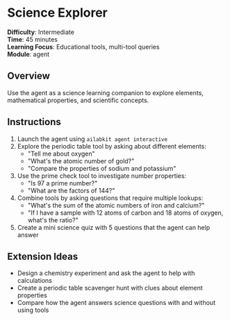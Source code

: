 # Science Explorer

**Difficulty**: Intermediate  
**Time**: 45 minutes  
**Learning Focus**: Educational tools, multi-tool queries  
**Module**: agent

## Overview
Use the agent as a science learning companion to explore elements, mathematical properties, and scientific concepts.

## Instructions
1. Launch the agent using `ailabkit agent interactive`
2. Explore the periodic table tool by asking about different elements:
   - "Tell me about oxygen"
   - "What's the atomic number of gold?"
   - "Compare the properties of sodium and potassium"
3. Use the prime check tool to investigate number properties:
   - "Is 97 a prime number?"
   - "What are the factors of 144?"
4. Combine tools by asking questions that require multiple lookups:
   - "What's the sum of the atomic numbers of iron and calcium?"
   - "If I have a sample with 12 atoms of carbon and 18 atoms of oxygen, what's the ratio?"
5. Create a mini science quiz with 5 questions that the agent can help answer

## Extension Ideas
- Design a chemistry experiment and ask the agent to help with calculations
- Create a periodic table scavenger hunt with clues about element properties
- Compare how the agent answers science questions with and without using tools